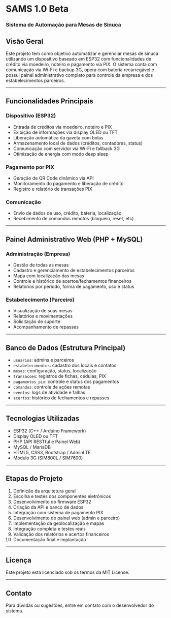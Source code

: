 # SAMS 1.0 Beta

### Sistema de Automação para Mesas de Sinuca

## Visão Geral
Este projeto tem como objetivo automatizar e gerenciar mesas de sinuca utilizando um dispositivo baseado em ESP32 com funcionalidades de crédito via moedeiro, noteiro e pagamento via PIX. O sistema conta com comunicação via Wi-Fi e backup 3G, opera com bateria recarregável e possui painel administrativo completo para controle da empresa e dos estabelecimentos parceiros.

---

## Funcionalidades Principais

### Dispositivo (ESP32)
- Entrada de créditos via moedeiro, noteiro e PIX
- Exibição de informações via display OLED ou TFT
- Liberação automática da gaveta com bolas
- Armazenamento local de dados (créditos, contadores, status)
- Comunicação com servidor via Wi-Fi e fallback 3G
- Otimização de energia com modo deep sleep

### Pagamento por PIX
- Geração de QR Code dinâmico via API
- Monitoramento do pagamento e liberação de crédito
- Registro e relatório de transações PIX

### Comunicação
- Envio de dados de uso, crédito, bateria, localização
- Recebimento de comandos remotos (bloqueio, reset, etc)

---

## Painel Administrativo Web (PHP + MySQL)

### Administração (Empresa)
- Gestão de todas as mesas
- Cadastro e gerenciamento de estabelecimentos parceiros
- Mapa com localização das mesas
- Controle e histórico de acertos/fechamentos financeiros
- Relatórios por período, forma de pagamento, uso e status

### Estabelecimento (Parceiro)
- Visualização de suas mesas
- Relatórios e movimentações
- Solicitação de suporte
- Acompanhamento de repasses

---

## Banco de Dados (Estrutura Principal)
- `usuarios`: admins e parceiros
- `estabelecimentos`: cadastro dos locais e contatos
- `mesas`: configuração, status, localização
- `transacoes`: registros de fichas, cédulas, PIX
- `pagamentos_pix`: controle e status dos pagamentos
- `comandos`: controle de ações remotas
- `eventos`: logs de atividade e falhas
- `acertos`: histórico de fechamentos e repasses

---

## Tecnologias Utilizadas
- ESP32 (C++ / Arduino Framework)
- Display OLED ou TFT
- PHP (API RESTful e Painel Web)
- MySQL / MariaDB
- HTML5, CSS3, Bootstrap / AdminLTE
- Módulo 3G (SIM800L / SIM7600)

---

## Etapas do Projeto

1. Definição da arquitetura geral
2. Escolha e testes dos componentes eletrônicos
3. Desenvolvimento do firmware ESP32
4. Criação da API e banco de dados
5. Integração com sistema de pagamento PIX
6. Desenvolvimento do painel web (admin e parceiro)
7. Implementação da geolocalização e mapas
8. Integração completa e testes reais
9. Validação dos relatórios e acertos financeiros
10. Documentação final e implantação

---

## Licença
Este projeto está licenciado sob os termos da MIT License.

---

## Contato
Para dúvidas ou sugestões, entre em contato com o desenvolvedor do sistema.

